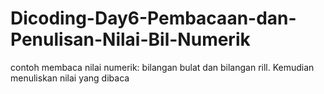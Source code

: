 # Dicoding-Day6-Pembacaan-dan-Penulisan-Nilai-Bil-Numerik
contoh membaca nilai numerik: bilangan bulat dan bilangan rill. Kemudian menuliskan nilai yang dibaca
